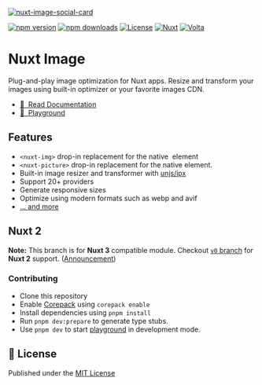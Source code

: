 [![nuxt-image-social-card](https://github.com/nuxt/image/assets/904724/5af726c5-0113-4676-9ee9-c464393caee0)](https://image.nuxtjs.org)

[![npm version][npm-version-src]][npm-version-href]
[![npm downloads][npm-downloads-src]][npm-downloads-href]
[![License][license-src]][license-href]
[![Nuxt][nuxt-src]][nuxt-href]
[![Volta][volta-src]][volta-href]

# Nuxt Image

Plug-and-play image optimization for Nuxt apps. Resize and transform your images using built-in optimizer or your favorite images CDN.

- [📖 &nbsp;Read Documentation](https://image.nuxtjs.org)
- [👾 &nbsp;Playground](https://githubbox.com/nuxt/image/tree/main/example)

## Features

- `<nuxt-img>` drop-in replacement for the native <img> element
- `<nuxt-picture>` drop-in replacement for the native <picture> element.
- Built-in image resizer and transformer with [unjs/ipx](https://github.com/unjs/ipx)
- Support 20+ providers
- Generate responsive sizes
- Optimize using modern formats such as webp and avif
- [... and more](https://image.nuxtjs.0org)

## Nuxt 2

**Note:** This branch is for **Nuxt 3** compatible module. Checkout [`v0` branch](https://github.com/nuxt/image/tree/v0) for **Nuxt 2** support. ([Announcement](https://github.com/nuxt/image/discussions/548))

### Contributing

- Clone this repository
- Enable [Corepack](https://github.com/nodejs/corepack) using `corepack enable`
- Install dependencies using `pnpm install`
- Run `pnpm dev:prepare` to generate type stubs.
- Use `pnpm dev` to start [playground](./playground) in development mode.

## 📑 License

Published under the [MIT License](./LICENSE)

<!-- Badges -->
[npm-version-src]: https://img.shields.io/npm/v/@nuxt/image/latest.svg?style=flat&colorA=18181B&colorB=28CF8D
[npm-version-href]: https://npmjs.com/package/@nuxt/image/v/rc

[npm-downloads-src]: https://img.shields.io/npm/dm/@nuxt/image.svg?style=flat&colorA=18181B&colorB=28CF8D
[npm-downloads-href]: https://npmjs.com/package/@nuxt/image/v/rc

[license-src]: https://img.shields.io/npm/l/@nuxt/image.svg?style=flat&colorA=18181B&colorB=28CF8D
[license-href]: https://npmjs.com/package/@nuxt/image/v/rc

[nuxt-src]: https://img.shields.io/badge/Nuxt-18181B?logo=nuxt.js
[nuxt-href]: https://nuxt.com

[volta-src]: https://user-images.githubusercontent.com/904724/209143798-32345f6c-3cf8-4e06-9659-f4ace4a6acde.svg
[volta-href]: https://volta.net/nuxt/image?utm_source=nuxt_image_readme
